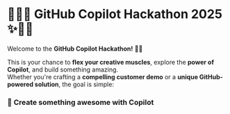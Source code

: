 # 🧑‍💻✨ **GitHub Copilot Hackathon 2025** ✨🧑‍💻

Welcome to the **GitHub Copilot Hackathon!** 🚀🎉

This is your chance to **flex your creative muscles**, explore the **power of Copilot**, and build something amazing.  
Whether you're crafting a **compelling customer demo** or a **unique GitHub-powered solution**, the goal is simple:

### 🎯 **Create something awesome with Copilot**

